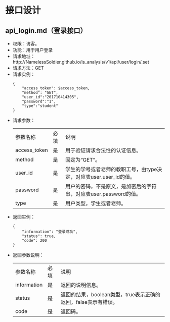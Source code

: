 # 接口设计

## api_login.md（登录接口）

<ul>
    <li>权限：访客。</li>
    <li>功能：用于用户登录</li>
    <li>请求地址：http://NamelessSoldier.github.io/is_analysis/v1/api/user/login/.set</li>
    <li>请求方法：GET</li>
    <li>
        请求实例：  
            
```
{
    "access_token": $access_token,
    "method": "GET",
    "user_id":"201710414305",
    "password":"1",
    "type":"student"
}
```
   </li>
    <li>
        请求参数：
        <table>
            <tr>
                <td>参数名称</td>
                <td>必填</td>
                <td>说明</td>
            </tr>
            <tr>
                <td>access_token</td>
                <td>是</td>
                <td>用于验证请求合法性的认证信息。</td>
            </tr>
            <tr>
                <td>method</td>
                <td>是</td>
                <td>固定为“GET”。</td>
            </tr>
            <tr>
                <td>user_id</td>
                <td>是</td>
                <td>学生的学号或者老师的教职工号，由type决定，对应表user.user_id的值。</td>
            </tr>
            <tr>
                <td>password</td>
                <td>是</td>
                <td>用户的密码，不是原文，是加密后的字符串，对应表user.password的值。</td>
            </tr>
            <tr>
                <td>type</td>
                <td>是</td>
                <td>用户类型，学生或者老师。</td>
            </tr>
        </table>
    </li>
    <li>
        返回实例：  
            
```
{
    "information": "登录成功",
    "status": true,
    "code": 200
}
```
   </li>
    <li>
        返回参数说明：
        <table>
            <tr>
                <td>参数名称</td>
                <td>必填</td>
                <td>说明</td>
            </tr>
            <tr>
                <td>information</td>
                <td>是</td>
                <td>返回的说明信息。</td>
            </tr>
            <tr>
                <td>status</td>
                <td>是</td>
                <td>返回的结果，boolean类型，true表示正确的返回，false表示有错误。</td>
            </tr>
            <tr>
                <td>code</td>
                <td>是</td>
                <td>返回码。</td>
            </tr>
        </table>
    </li>
</ul>